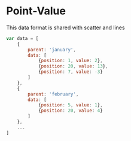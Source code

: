 # Point-Value

This data format is shared with scatter and lines

```javascript
var data = [
    {
        parent: 'january',
        data: [
            {position: 1, value: 2},
            {position: 20, value: 13},
            {position: 7, value: -3}
        ]
    },
    {
        parent: 'february',
        data: [
            {position: 5, value: 1},
            {position: 20, value: 4}
        ]
    },
    ...
]
```
